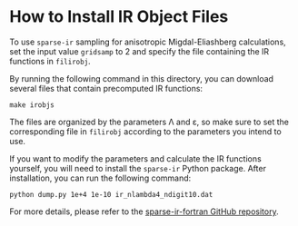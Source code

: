 # How to Install IR Object Files

To use `sparse-ir` sampling for anisotropic Migdal-Eliashberg calculations, set the input value `gridsamp` to 2 and specify the file containing the IR functions in `filirobj`. 

By running the following command in this directory, you can download several files that contain precomputed IR functions:
```
make irobjs
```
The files are organized by the parameters Λ and ε, so make sure to set the corresponding file in `filirobj` according to the parameters you intend to use.

If you want to modify the parameters and calculate the IR functions yourself, you will need to install the `sparse-ir` Python package. After installation, you can run the following command:
```
python dump.py 1e+4 1e-10 ir_nlambda4_ndigit10.dat
```
For more details, please refer to the [sparse-ir-fortran GitHub repository](https://github.com/SpM-lab/sparse-ir-fortran).
